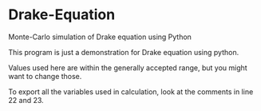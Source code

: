 # Drake-Equation
Monte-Carlo simulation of Drake equation using Python

  This program is just a demonstration for Drake equation using python.

  Values used here are within the generally accepted range, but you might want to change those.
  
  To export all the variables used in calculation, look at the comments in line 22 and 23. 